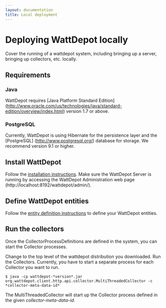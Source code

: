 ```yaml
---
layout: documentation
title: Local deployment
---
```

# Deploying WattDepot locally

Cover the running of a wattdepot system, including bringing up a server, bringing up collectors, etc. locally.

## Requirements

### Java

WattDepot requires [Java Platform Standard Edition] (http://www.oracle.com/us/technologies/java/standard-edition/overview/index.html) version 1.7 or above. 

### PostgreSQL

Currently, WattDepot is using Hibernate for the persistence layer and the [PostgreSQL] (http://www.postgresql.org/) database for storage. We recommend version 9.1 or higher.

## Install WattDepot

Follow the [installation instructions](http://wattdepot.viewdocs.io/wattdepot/installationguide/installation).
Make sure the WattDepot Server is running by accessing the WattDepot Administration web page (http://localhost:8192/wattdepot/admin/).

## Define WattDepot entities

Follow the [entity definition instructions](http://wattdepot.viewdocs.io/wattdepot/userguide/definitions) to define your WattDepot entities.

## Run the collectors

Once the CollectorProcessDefinitions are defined in the system, you can start the Collector processes.

Change to the top level of the wattdepot distribution you downloaded. Run the Collectors. Currently, 
you have to start a separate process for each Collector you want to run.

    $ java -cp wattdepot-*version*.jar org.wattdepot.client.http.api.collector.MultiThreadedCollector -c *collector-meta-data-id*
    
The MultiThreadedCollector will start up the Collector process defined in the given *collector-meta-data-id*.
